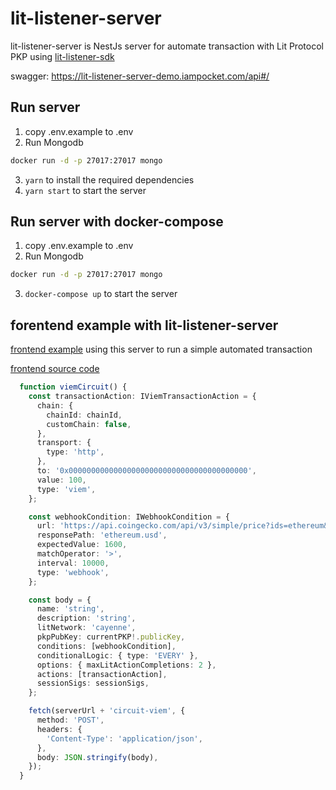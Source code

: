 # lit-listener-server
lit-listener-server is NestJs server for automate transaction with Lit Protocol PKP using [lit-listener-sdk](https://github.com/yhl125/lit-listener-sdk)

swagger: https://lit-listener-server-demo.iampocket.com/api#/

## Run server
1. copy .env.example to .env
2. Run Mongodb
```bash
docker run -d -p 27017:27017 mongo
```
3. `yarn` to install the required dependencies
4. `yarn start` to start the server

## Run server with docker-compose
1. copy .env.example to .env
2. Run Mongodb
```bash
docker run -d -p 27017:27017 mongo
```
3. `docker-compose up` to start the server

## forentend example with lit-listener-server
[frontend example](https://demo-app.iampocket.com/lit-listener) using this server to run a simple automated transaction

[frontend source code](https://github.com/yhl125/iampocket-wallet/blob/develop/src/components/lit-listener/CreateCircuit.tsx)

```typescript
  function viemCircuit() {
    const transactionAction: IViemTransactionAction = {
      chain: {
        chainId: chainId,
        customChain: false,
      },
      transport: {
        type: 'http',
      },
      to: '0x0000000000000000000000000000000000000000',
      value: 100,
      type: 'viem',
    };

    const webhookCondition: IWebhookCondition = {
      url: 'https://api.coingecko.com/api/v3/simple/price?ids=ethereum&vs_currencies=usd',
      responsePath: 'ethereum.usd',
      expectedValue: 1600,
      matchOperator: '>',
      interval: 10000,
      type: 'webhook',
    };

    const body = {
      name: 'string',
      description: 'string',
      litNetwork: 'cayenne',
      pkpPubKey: currentPKP!.publicKey,
      conditions: [webhookCondition],
      conditionalLogic: { type: 'EVERY' },
      options: { maxLitActionCompletions: 2 },
      actions: [transactionAction],
      sessionSigs: sessionSigs,
    };

    fetch(serverUrl + 'circuit-viem', {
      method: 'POST',
      headers: {
        'Content-Type': 'application/json',
      },
      body: JSON.stringify(body),
    });
  }
```